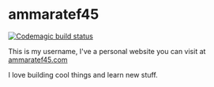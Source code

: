 # ammaratef45

[![Codemagic build status](https://api.codemagic.io/apps/5f8f8c503e7e085dff1ba90c/5f8f8c503e7e085dff1ba90b/status_badge.svg)](https://codemagic.io/apps/5f8f8c503e7e085dff1ba90c/5f8f8c503e7e085dff1ba90b/latest_build)

This is my username, I've a personal website you can visit at [ammaratef45.com](http://www.ammaratef45.com)

I love building cool things and learn new stuff.
